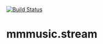 [![Build Status](https://travis-ci.org/Angelmmiguel/mmmusic.stream.svg?branch=master)](https://travis-ci.org/Angelmmiguel/mmmusic.stream)

# mmmusic.stream
